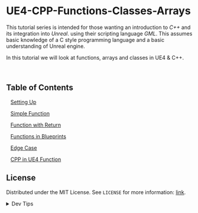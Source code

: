 # UE4-CPP-Functions-Classes-Arrays


<!-- OVERVIEW -->
This tutorial series is intended for those wanting an introduction to *C++* and its integration into *Unreal*. using their scripting language <i>GML</i>. This assumes basic knowledge of a C style programming language and a basic understanding of Unreal engine.

In this tutorial we will look at functions, arrays and classes in UE4 & C++. 


<br>


<!-- TOC -->
## Table of Contents

<kbd></kbd> &nbsp;&nbsp; [Setting Up](setting-up/README.md#user-content-setting-up) <br>

<kbd></kbd> &nbsp;&nbsp; [Simple Function](simple-function/README.md#user-content-simple-function) <br>

<kbd></kbd> &nbsp;&nbsp; [Function with Return](function-return/README.md#user-content-function-with-return) <br>

<kbd></kbd> &nbsp;&nbsp; [Functions in Blueprints](functions-bp/README.md#user-content-functions-in-blueprints) <br>

<kbd></kbd> &nbsp;&nbsp; [Edge Case](edge-case/README.md#user-content-edge-case) <br>

<kbd></kbd> &nbsp;&nbsp; [CPP in UE4 Function](cpp-ue4/README.md#user-content-cpp-in-ue4) <br>

<!-- LICENSE -->
## License
Distributed under the MIT License. See `LICENSE` for more information: [link](LICENSE).

</p>
</details>
<details><summary>Dev Tips</summary>
make git m="add commit message"
</details>